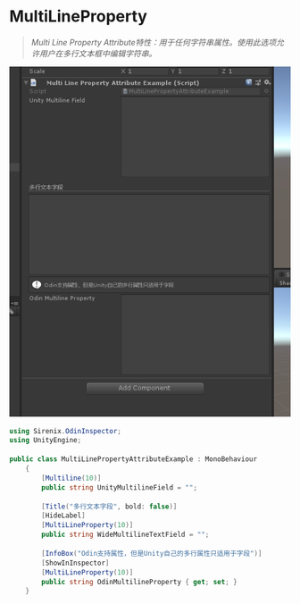# MultiLineProperty

> *Multi Line Property Attribute特性：用于任何字符串属性。使用此选项允许用户在多行文本框中编辑字符串。*

![img](../image/MultiLineProperty/post-640-5fb7db3d638c2.png)

```cs
using Sirenix.OdinInspector;
using UnityEngine;

public class MultiLinePropertyAttributeExample : MonoBehaviour
    {
        [Multiline(10)]
        public string UnityMultilineField = "";

        [Title("多行文本字段", bold: false)]
        [HideLabel]
        [MultiLineProperty(10)]
        public string WideMultilineTextField = "";

        [InfoBox("Odin支持属性，但是Unity自己的多行属性只适用于字段")]
        [ShowInInspector]
        [MultiLineProperty(10)]
        public string OdinMultilineProperty { get; set; }
    }
```